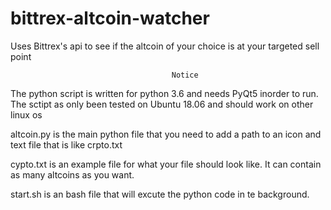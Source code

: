 # bittrex-altcoin-watcher
Uses Bittrex's api to see if the altcoin of your choice is at your targeted sell point

                                        Notice
The python script is written for python 3.6 and needs PyQt5 inorder to run.
The sctipt as only been tested on Ubuntu 18.06 and should work on other linux os

altcoin.py is the main python file that you need to add a path to an icon and text file that is like crpto.txt

cypto.txt is an example file for what your file should look like.
It can contain as many altcoins as you want.

start.sh is an bash file that will excute the python code in te background.
